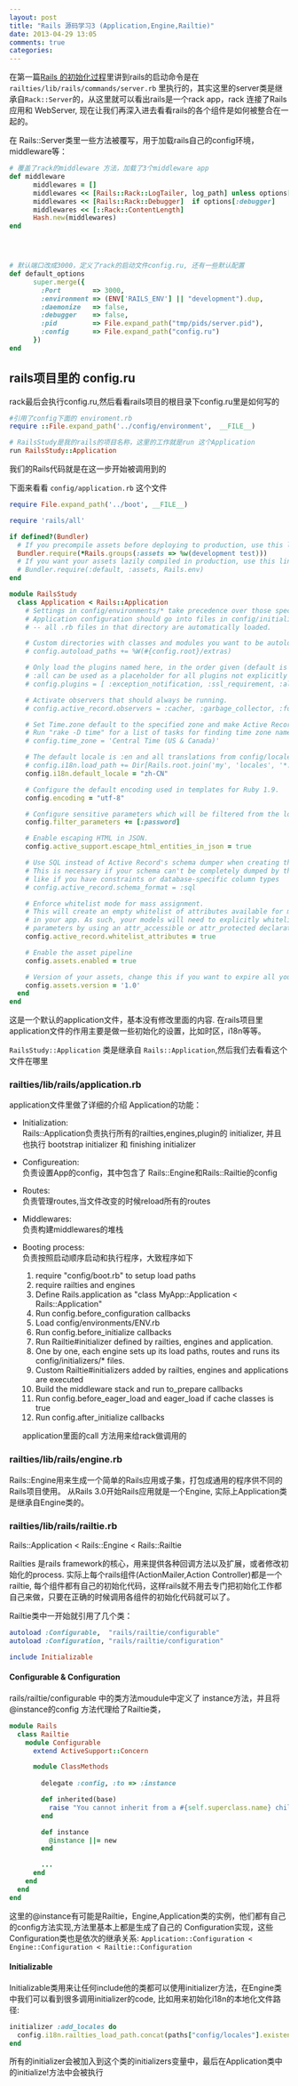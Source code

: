 ```yaml
---
layout: post
title: "Rails 源码学习3 (Application,Engine,Railtie)"
date: 2013-04-29 13:05
comments: true
categories: 
---
```



在第一篇[Rails 的初始化过程](http://jonnyzheng.github.com/blog/2012/07/15/reading-rails-1/)里讲到rails的启动命令是在 `railties/lib/rails/commands/server.rb` 里执行的，其实这里的server类是继承自`Rack::Server`的，从这里就可以看出rails是一个rack app，rack 连接了Rails应用和 WebServer, 现在让我们再深入进去看看rails的各个组件是如何被整合在一起的。

在 Rails::Server类里一些方法被覆写，用于加载rails自己的config环境，middleware等：

```ruby
# 覆盖了rack的middleware 方法，加载了3个middleware app
def middleware
      middlewares = []
      middlewares << [Rails::Rack::LogTailer, log_path] unless options[:daemonize]
      middlewares << [Rails::Rack::Debugger]  if options[:debugger]
      middlewares << [::Rack::ContentLength]
      Hash.new(middlewares)
end




# 默认端口改成3000，定义了rack的启动文件config.ru, 还有一些默认配置
def default_options
      super.merge({
        :Port        => 3000,
        :environment => (ENV['RAILS_ENV'] || "development").dup,
        :daemonize   => false,
        :debugger    => false,
        :pid         => File.expand_path("tmp/pids/server.pid"),
        :config      => File.expand_path("config.ru")
      })
end
```


## rails项目里的 config.ru 
rack最后会执行config.ru,然后看看rails项目的根目录下config.ru里是如何写的

```ruby
#引用了config下面的 enviroment.rb 
require ::File.expand_path('../config/environment',  __FILE__)

# RailsStudy是我的rails的项目名称，这里的工作就是run 这个Application
run RailsStudy::Application
```
我们的Rails代码就是在这一步开始被调用到的  



下面来看看 `config/application.rb` 这个文件

```ruby
require File.expand_path('../boot', __FILE__)

require 'rails/all'

if defined?(Bundler)
  # If you precompile assets before deploying to production, use this line
  Bundler.require(*Rails.groups(:assets => %w(development test)))
  # If you want your assets lazily compiled in production, use this line
  # Bundler.require(:default, :assets, Rails.env)
end

module RailsStudy
  class Application < Rails::Application
    # Settings in config/environments/* take precedence over those specified here.
    # Application configuration should go into files in config/initializers
    # -- all .rb files in that directory are automatically loaded.

    # Custom directories with classes and modules you want to be autoloadable.
    # config.autoload_paths += %W(#{config.root}/extras)

    # Only load the plugins named here, in the order given (default is alphabetical).
    # :all can be used as a placeholder for all plugins not explicitly named.
    # config.plugins = [ :exception_notification, :ssl_requirement, :all ]

    # Activate observers that should always be running.
    # config.active_record.observers = :cacher, :garbage_collector, :forum_observer

    # Set Time.zone default to the specified zone and make Active Record auto-convert to this zone.
    # Run "rake -D time" for a list of tasks for finding time zone names. Default is UTC.
    # config.time_zone = 'Central Time (US & Canada)'

    # The default locale is :en and all translations from config/locales/*.rb,yml are auto loaded.
    # config.i18n.load_path += Dir[Rails.root.join('my', 'locales', '*.{rb,yml}').to_s]
    config.i18n.default_locale = "zh-CN"

    # Configure the default encoding used in templates for Ruby 1.9.
    config.encoding = "utf-8"

    # Configure sensitive parameters which will be filtered from the log file.
    config.filter_parameters += [:password]

    # Enable escaping HTML in JSON.
    config.active_support.escape_html_entities_in_json = true

    # Use SQL instead of Active Record's schema dumper when creating the database.
    # This is necessary if your schema can't be completely dumped by the schema dumper,
    # like if you have constraints or database-specific column types
    # config.active_record.schema_format = :sql

    # Enforce whitelist mode for mass assignment.
    # This will create an empty whitelist of attributes available for mass-assignment for all models
    # in your app. As such, your models will need to explicitly whitelist or blacklist accessible
    # parameters by using an attr_accessible or attr_protected declaration.
    config.active_record.whitelist_attributes = true

    # Enable the asset pipeline
    config.assets.enabled = true

    # Version of your assets, change this if you want to expire all your assets
    config.assets.version = '1.0'
  end
end
```
这是一个默认的application文件，基本没有修改里面的内容. 在rails项目里application文件的作用主要是做一些初始化的设置，比如时区，i18n等等。

`RailsStudy::Application` 类是继承自 `Rails::Application`,然后我们去看看这个文件在哪里

### railties/lib/rails/application.rb

application文件里做了详细的介绍 Application的功能：

* Initialization:  
   Rails::Application负责执行所有的railties,engines,plugin的 initializer, 并且也执行
   bootstrap initializer 和 finishing initializer

* Configureation:  
  负责设置App的config，其中包含了 Rails::Engine和Rails::Railtie的config
  
* Routes:  
  负责管理routes,当文件改变的时候reload所有的routes
   
* Middlewares:  
   负责构建middlewares的堆栈

* Booting process:  
  负责按照启动顺序启动和执行程序，大致程序如下
  1. require "config/boot.rb" to setup load paths
  2. require railties and engines
  3. Define Rails.application as "class MyApp::Application < Rails::Application"
  4. Run config.before_configuration callbacks
  5. Load config/environments/ENV.rb
  6. Run config.before_initialize callbacks
  7. Run Railtie#initializer defined by railties, engines and application.
  8. One by one, each engine sets up its load paths, routes and runs its config/initializers/* files.
  9. Custom Railtie#initializers added by railties, engines and applications are executed
  10. Build the middleware stack and run to_prepare callbacks
  11. Run config.before_eager_load and eager_load if cache classes is true
  12. Run config.after_initialize callbacks
  
  
  application里面的call 方法用来给rack做调用的
  
  
### railties/lib/rails/engine.rb
Rails::Engine用来生成一个简单的Rails应用或子集，打包成通用的程序供不同的Rails项目使用。
从Rails 3.0开始Rails应用就是一个Engine, 实际上Application类是继承自Engine类的。


  
  
### railties/lib/rails/railtie.rb

Rails::Application < Rails::Engine < Rails::Railtie  

Railties 是rails framework的核心，用来提供各种回调方法以及扩展，或者修改初始化的process. 实际上每个rails组件(ActionMailer,Action Controller)都是一个railtie, 每个组件都有自己的初始化代码，这样rails就不用去专门把初始化工作都自己来做，只要在正确的时候调用各组件的初始化代码就可以了。


Railtie类中一开始就引用了几个类：

```ruby
autoload :Configurable,  "rails/railtie/configurable"
autoload :Configuration, "rails/railtie/configuration"

include Initializable
```

#### Configurable & Configuration
rails/railtie/configurable 中的类方法moudule中定义了 instance方法，并且将 @instance的config 方法代理给了Railtie类，

```ruby
module Rails
  class Railtie
    module Configurable
      extend ActiveSupport::Concern

      module ClassMethods
          
        delegate :config, :to => :instance

        def inherited(base)
          raise "You cannot inherit from a #{self.superclass.name} child"
        end

        def instance
          @instance ||= new
        end

        ...
      end
    end
  end
end
```

这里的@instance有可能是Railtie，Engine,Application类的实例，他们都有自己的config方法实现,方法里基本上都是生成了自己的
Configuration实现，这些Configuration类也是依次的继承关系:
`Application::Configuration < Engine::Configuration < Railtie::Configuration`


#### Initializable
Initializable类用来让任何include他的类都可以使用initializer方法，在Engine类中我们可以看到很多调用initializer的code,
比如用来初始化i18n的本地化文件路径:

```ruby
initializer :add_locales do
  config.i18n.railties_load_path.concat(paths["config/locales"].existent)
end
```
所有的initializer会被加入到这个类的initializers变量中，最后在Application类中的initialize!方法中会被执行



